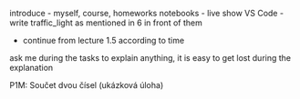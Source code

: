introduce - myself, course, homeworks
notebooks 
    - live show VS Code
    - write traffic_light as mentioned in 6 in front of them
- continue from lecture 1.5 according to time

ask me during the tasks to explain anything, it is easy to get lost during the explanation

P1M: Součet dvou čísel (ukázková úloha)